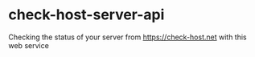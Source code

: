 # check-host-server-api
Checking the status of your server from https://check-host.net with this web service
